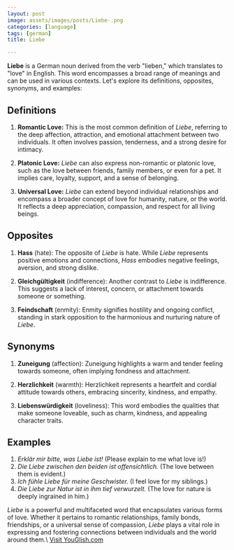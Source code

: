 ```yaml
---
layout: post
image: assets/images/posts/Liebe-.png
categories: [language]
tags: [german]
title: Liebe 

---
```


**Liebe** is a German noun derived from the verb "lieben," which translates to "love" in English. This word encompasses a broad range of meanings and can be used in various contexts. Let's explore its definitions, opposites, synonyms, and examples:

## Definitions

1. **Romantic Love:** This is the most common definition of *Liebe*, referring to the deep affection, attraction, and emotional attachment between two individuals. It often involves passion, tenderness, and a strong desire for intimacy.

2. **Platonic Love:** *Liebe* can also express non-romantic or platonic love, such as the love between friends, family members, or even for a pet. It implies care, loyalty, support, and a sense of belonging.

3. **Universal Love:** *Liebe* can extend beyond individual relationships and encompass a broader concept of love for humanity, nature, or the world. It reflects a deep appreciation, compassion, and respect for all living beings.

## Opposites

1. **Hass** (hate): The opposite of *Liebe* is hate. While *Liebe* represents positive emotions and connections, *Hass* embodies negative feelings, aversion, and strong dislike.

2. **Gleichgültigkeit** (indifference): Another contrast to *Liebe* is indifference. This suggests a lack of interest, concern, or attachment towards someone or something.

3. **Feindschaft** (enmity): Enmity signifies hostility and ongoing conflict, standing in stark opposition to the harmonious and nurturing nature of *Liebe*.

## Synonyms

1. **Zuneigung** (affection): Zuneigung highlights a warm and tender feeling towards someone, often implying fondness and attachment.

2. **Herzlichkeit** (warmth): Herzlichkeit represents a heartfelt and cordial attitude towards others, embracing sincerity, kindness, and empathy.

3. **Liebenswürdigkeit** (loveliness): This word embodies the qualities that make someone loveable, such as charm, kindness, and appealing character traits.

## Examples

1. *Erklär mir bitte, was Liebe ist!* (Please explain to me what love is!)
2. *Die Liebe zwischen den beiden ist offensichtlich.* (The love between them is evident.)
3. *Ich fühle Liebe für meine Geschwister.* (I feel love for my siblings.)
4. *Die Liebe zur Natur ist in ihm tief verwurzelt.* (The love for nature is deeply ingrained in him.)

*Liebe* is a powerful and multifaceted word that encapsulates various forms of love. Whether it pertains to romantic relationships, family bonds, friendships, or a universal sense of compassion, *Liebe* plays a vital role in expressing and fostering connections between individuals and the world around them.\ <a id="yg-widget-0" class="youglish-widget" data-query="Liebe " data-lang="german" data-components="8412" data-auto-start="0" data-bkg-color="theme_light" data-title="How%20to%20pronounce%20Liebe %20in%20German"  rel="nofollow" href="https://youglish.com">Visit YouGlish.com</a><script async src="https://youglish.com/public/emb/widget.js" charset="utf-8"></script>